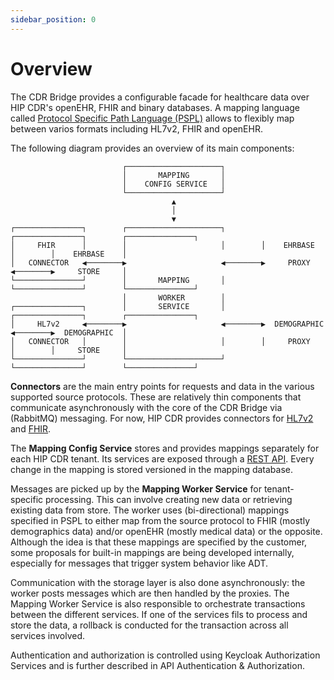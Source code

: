 ```yaml
---
sidebar_position: 0
---
```


# Overview

The CDR Bridge provides a configurable facade for healthcare data over HIP CDR's openEHR, FHIR and binary databases. A mapping language called [Protocol Specific Path Language (PSPL)](PSPL) allows to flexibly map between varios formats including HL7v2, FHIR and openEHR.

The following diagram provides an overview of its main components:

```
                         ┌─────────────────────┐
                         │       MAPPING       │
                         │    CONFIG SERVICE   │
                         └─────────────────────┘
                                    ▲
                                    │
                                    ▼
┌───────────────┐        ┌─────────────────────┐        ┌───────────────┐        ┌───────────────┐
│     FHIR      │        │                     │        │    EHRBASE    │        │    EHRBASE    │
│   CONNECTOR   ◀────────▶                     ◀────────▶     PROXY     ◀────────▶     STORE     │
└───────────────┘        │       MAPPING       │        └───────────────┘        └───────────────┘
                         │       WORKER        │
┌───────────────┐        │       SERVICE       │        ┌───────────────┐        ┌───────────────┐
│     HL7v2     ◀────────▶                     ◀────────▶  DEMOGRAPHIC  ◀────────▶  DEMOGRAPHIC  │
│   CONNECTOR   │        │                     │        │     PROXY     │        │     STORE     │
└───────────────┘        └─────────────────────┘        └───────────────┘        └───────────────┘
```

**Connectors** are the main entry points for requests and data in the various supported source protocols. These are relatively thin components that communicate asynchronously with the core of the CDR Bridge via (RabbitMQ) messaging. For now, HIP CDR provides connectors for [HL7v2](v2_connector) and [FHIR](fhir_connector).

The **Mapping Config Service** stores and provides mappings separately for each HIP CDR tenant. Its services are exposed through a [REST API](/api/cdr-bridge/mappings). Every change in the mapping is stored versioned in the mapping database.

Messages are picked up by the **Mapping Worker Service** for tenant-specific processing. This can involve creating new data or retrieving existing data from store. The worker uses (bi-directional) mappings specified in PSPL to either map from the source protocol to FHIR (mostly demographics data) and/or openEHR (mostly medical data) or the opposite. Although the idea is that these mappings are specified by the customer, some proposals for built-in mappings are being developed internally, especially for messages that trigger system behavior like ADT.

Communication with the storage layer is also done asynchronously: the worker posts messages which are then handled by the proxies. The Mapping Worker Service is also responsible to orchestrate transactions between the different services. If one of the services fils to process and store the data, a rollback is conducted for the transaction across all services involved. 

Authentication and authorization is controlled using Keycloak Authorization Services and is further described in API Authentication & Authorization.

